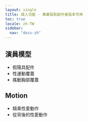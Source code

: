 ```yaml
---
layout: single
title: 成人功能 - 專業版和創作者版本可用
toc: true
locale: zh-TW
sidebar:
  nav: "docs-zh"
---
```


## 演員模型
* 假陽具配件
* 性運動覆蓋
* 搖動胸部覆蓋

## Motion
* 騎乘性愛動作
* 從背後的性愛動作
